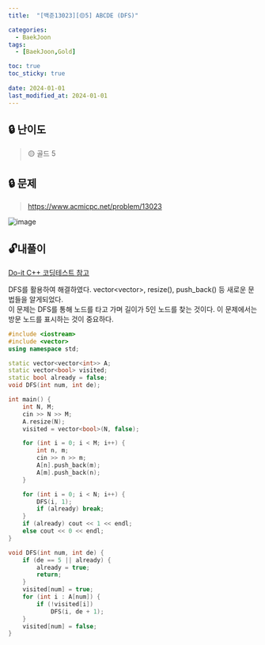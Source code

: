 ```yaml
---
title:  "[백준13023][🟡5] ABCDE (DFS)"

categories:
  - BaekJoon
tags:
  - [BaekJoon,Gold]

toc: true
toc_sticky: true
 
date: 2024-01-01
last_modified_at: 2024-01-01
---
```

## **🔒 난이도**
> 🟡 골드 5   
  
  
  
## **🔒 문제**
> <https://www.acmicpc.net/problem/13023>  

![image](https://github.com/jjohmin/Algorithm/assets/128464783/a3be5f3d-4a59-4947-a005-8c7d99d9270c)

## 🔓**내풀이**
[Do-it C++ 코딩테스트 참고](https://www.inflearn.com/course/lecture?courseSlug=%EB%91%90%EC%9E%87-%EC%95%8C%EA%B3%A0%EB%A6%AC%EC%A6%98-%EC%BD%94%EB%94%A9%ED%85%8C%EC%8A%A4%ED%8A%B8-%EC%94%A8%EC%81%A0%EC%81%A0&unitId=148482)  

DFS를 활용하여 해결하였다. vector<vector<int>>, resize(), push_back() 등 새로운 문법들을 알게되었다.  
이 문제는 DFS를 통해 노드를 타고 가며 길이가 5인 노드를 찾는 것이다. 이 문제에서는 방문 노드를 표시하는 것이 중요하다.  

```c++
#include <iostream>
#include <vector>
using namespace std;

static vector<vector<int>> A;
static vector<bool> visited;
static bool already = false;
void DFS(int num, int de);

int main() {
	int N, M;
	cin >> N >> M;
	A.resize(N);
	visited = vector<bool>(N, false);

	for (int i = 0; i < M; i++) {
		int n, m;
		cin >> n >> m;
		A[n].push_back(m);
		A[m].push_back(n);
	}

	for (int i = 0; i < N; i++) {
		DFS(i, 1);
		if (already) break;
	}
	if (already) cout << 1 << endl;
	else cout << 0 << endl;
}

void DFS(int num, int de) {
	if (de == 5 || already) {
		already = true;
		return;
	}
	visited[num] = true;
	for (int i : A[num]) {
		if (!visited[i])
			DFS(i, de + 1);
	}
	visited[num] = false;
}
```